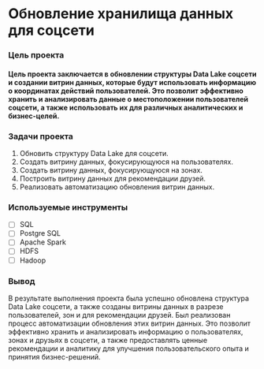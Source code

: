 # Обновление хранилища данных для соцсети

### Цель проекта

#### Цель проекта заключается в обновлении структуры Data Lake соцсети и создании витрин данных, которые будут использовать информацию о координатах действий пользователей. Это позволит эффективно хранить и анализировать данные о местоположении пользователей соцсети, а также использовать их для различных аналитических и бизнес-целей.

### Задачи проекта

1. Обновить структуру Data Lake для соцсети.
2. Создать витрину данных, фокусирующуюся на пользователях.
3. Создать витрину данных, фокусирующуюся на зонах.
4. Построить витрину данных для рекомендации друзей.
5. Реализовать автоматизацию обновления витрин данных.

### Используемые инструменты

- [ ] SQL
- [ ] Postgre SQL
- [ ] Apache Spark
- [ ] HDFS
- [ ] Hadoop

### Вывод

В результате выполнения проекта была успешно обновлена структура Data Lake соцсети, а также созданы витрины данных в разрезе пользователей, зон и для рекомендации друзей. Был реализован процесс автоматизации обновления этих витрин данных. Это позволит эффективно хранить и анализировать информацию о пользователях, зонах и друзьях в соцсети, а также предоставлять ценные рекомендации и аналитику для улучшения пользовательского опыта и принятия бизнес-решений.
